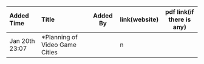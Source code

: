 |Added Time|Title|Added By|link(website)|pdf link(if there is any)|
|:---------|:----|--------|-------------|-------------------------|
|Jan 20th 23:07|*Planning of Video Game Cities|[](https://80.lv/articles/planning-of-video-game-cities/)|n|

